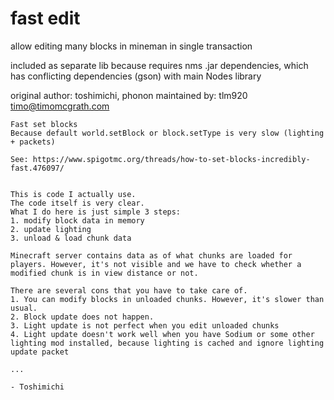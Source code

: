 # fast edit
allow editing many blocks in mineman in single transaction

included as separate lib because requires nms .jar dependencies, which has conflicting
dependencies (gson) with main Nodes library

original author: toshimichi, phonon
maintained by: tlm920 <timo@timomcgrath.com>

```
Fast set blocks
Because default world.setBlock or block.setType is very slow (lighting + packets)

See: https://www.spigotmc.org/threads/how-to-set-blocks-incredibly-fast.476097/


This is code I actually use.
The code itself is very clear.
What I do here is just simple 3 steps:
1. modify block data in memory
2. update lighting
3. unload & load chunk data

Minecraft server contains data as of what chunks are loaded for players. However, it's not visible and we have to check whether a modified chunk is in view distance or not.

There are several cons that you have to take care of.
1. You can modify blocks in unloaded chunks. However, it's slower than usual.
2. Block update does not happen.
3. Light update is not perfect when you edit unloaded chunks
4. Light update doesn't work well when you have Sodium or some other lighting mod installed, because lighting is cached and ignore lighting update packet

...

- Toshimichi
```